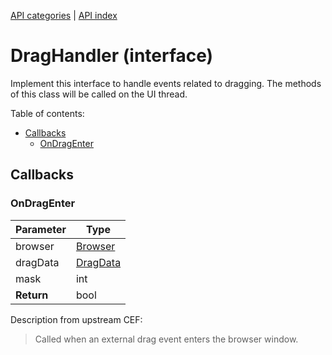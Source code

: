 [API categories](API-categories.md) | [API index](API-index.md)


# DragHandler (interface)

Implement this interface to handle events related to dragging. The methods of this class will be called on the UI thread.


Table of contents:
* [Callbacks](#callbacks)
  * [OnDragEnter](#ondragenter)

## Callbacks


### OnDragEnter

| Parameter | Type |
| --- | --- |
| browser | [Browser](Browser.md) |
| dragData | [DragData](DragData.md) |
| mask | int |
| __Return__ | bool |

Description from upstream CEF:
> Called when an external drag event enters the browser window.
